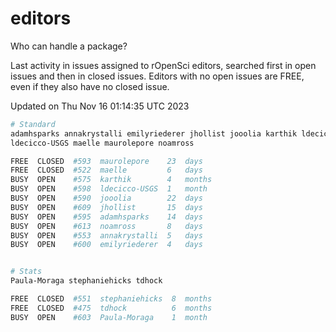 # editors

Who can handle a package?

Last activity in issues assigned to rOpenSci editors, searched first in open
issues and then in closed issues. Editors with no open issues are FREE, even if
they also have no closed issue.


Updated on Thu Nov 16 01:14:35 UTC 2023

```bash
# Standard
adamhsparks annakrystalli emilyriederer jhollist jooolia karthik ldecicco
ldecicco-USGS maelle maurolepore noamross

FREE  CLOSED  #593  maurolepore    23  days
FREE  CLOSED  #522  maelle         6   days
BUSY  OPEN    #575  karthik        4   months
BUSY  OPEN    #598  ldecicco-USGS  1   month
BUSY  OPEN    #590  jooolia        22  days
BUSY  OPEN    #609  jhollist       15  days
BUSY  OPEN    #595  adamhsparks    14  days
BUSY  OPEN    #613  noamross       8   days
BUSY  OPEN    #553  annakrystalli  5   days
BUSY  OPEN    #600  emilyriederer  4   days


# Stats
Paula-Moraga stephaniehicks tdhock

FREE  CLOSED  #551  stephaniehicks  8  months
FREE  CLOSED  #475  tdhock          6  months
BUSY  OPEN    #603  Paula-Moraga    1  month
```
